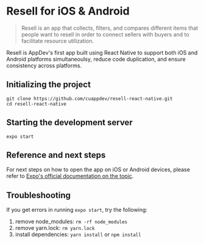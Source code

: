 # Resell for iOS & Android


>Resell is an app that collects, filters, and compares different items that people want to resell in order to connect sellers with buyers and to facilitate resource utilization.

Resell is AppDev's first app built using React Native to support both iOS and Android platforms simultaneoulsy, reduce code duplication, and ensure consistency across platforms.
## Initializing the project
```
git clone https://github.com/cuappdev/resell-react-native.git
cd resell-react-native
```

## Starting the development server
```
expo start
```

## Reference and next steps
For next steps on how to open the app on iOS or Android devices, please refer to [Expo's official documentation on the topic](https://docs.expo.dev/get-started/create-a-new-app/).

## Troubleshooting
If you get errors in running `expo start`, try the following:
1. remove node_modules: `rm -rf node_modules`
2. remove yarn.lock: `rm yarn.lock`
3. install dependencies: `yarn install` or `npm install`